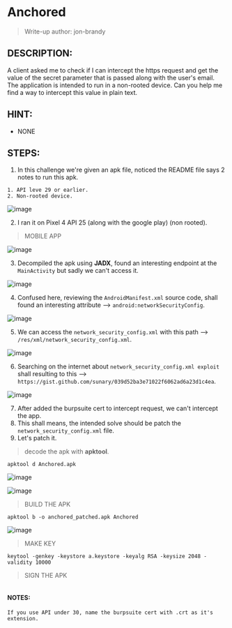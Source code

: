# Anchored
> Write-up author: jon-brandy
## DESCRIPTION:
A client asked me to check if I can intercept the https request and get the value of the secret parameter that is passed along with the user's email. 
The application is intended to run in a non-rooted device. 
Can you help me find a way to intercept this value in plain text.
## HINT:
- NONE
## STEPS:
1. In this challenge we're given an apk file, noticed the README file says 2 notes to run this apk.

```
1. API leve 29 or earlier.
2. Non-rooted device.
```

![image](https://github.com/jon-brandy/hackthebox/assets/70703371/bce29399-c132-427e-8a22-860ba3ed41fd)


2. I ran it on Pixel 4 API 25 (along with the google play) (non rooted).

> MOBILE APP

![image](https://github.com/jon-brandy/hackthebox/assets/70703371/e43174f6-167f-430a-b29b-2a8ebd9b577c)


3. Decompiled the apk using **JADX**, found an interesting endpoint at the `MainActivity` but sadly we can't access it.

![image](https://github.com/jon-brandy/hackthebox/assets/70703371/25eabd3b-edeb-4c63-bc34-49ab13661b80)


4. Confused here, reviewing the `AndroidManifest.xml` source code, shall found an interesting attribute --> `android:networkSecurityConfig`.


![image](https://github.com/jon-brandy/hackthebox/assets/70703371/eda9ac81-7643-4b48-af95-1489b9872ad8)


5. We can access the `network_security_config.xml` with this path --> `/res/xml/network_security_config.xml`.

![image](https://github.com/jon-brandy/hackthebox/assets/70703371/d89af009-336c-4d99-a3ae-2edcedd6a92a)


6. Searching on the internet about `network_security_config.xml exploit` shall resulting to this --> `https://gist.github.com/sunary/039d52ba3e71022f6062ad6a23d1c4ea`.

![image](https://github.com/jon-brandy/hackthebox/assets/70703371/a32477b5-3da4-4a78-b921-52c7ae3ed0bc)
 

7. After added the burpsuite cert to intercept request, we can't intercept the app.
8. This shall means, the intended solve should be patch the `network_security_config.xml` file.
9. Let's patch it.

> decode the apk with **apktool**.

```
apktool d Anchored.apk
```

![image](https://github.com/jon-brandy/hackthebox/assets/70703371/7aaf2826-ae11-4a8a-b417-557038f4b715)


![image](https://github.com/jon-brandy/hackthebox/assets/70703371/3b83e4e4-acf0-4da6-acb7-056ce51f8aca)


> BUILD THE APK

```
apktool b -o anchored_patched.apk Anchored
```

![image](https://github.com/jon-brandy/hackthebox/assets/70703371/a78bc8dd-fd94-4e41-9f96-d691bca313ea)


> MAKE KEY

```
keytool -genkey -keystore a.keystore -keyalg RSA -keysize 2048 -validity 10000
```

> SIGN THE APK

```

```

#### NOTES:

```
If you use API under 30, name the burpsuite cert with .crt as it's extension.
```


